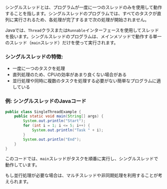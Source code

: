 シングルスレッドとは、プログラムが一度に一つのスレッドのみを使用して動作することを指します。シングルスレッドのプログラムでは、すべてのタスクが直列に実行されるため、各処理が完了するまで次の処理が開始されません。

Javaでは、`Thread`クラスまたは`Runnable`インターフェースを使用してスレッドを扱います。シングルスレッドのプログラムは、メインメソッドで動作する単一のスレッド（`main`スレッド）だけを使って実行されます。

### シングルスレッドの特徴:
- 一度に一つのタスクを処理
- 直列処理のため、CPUの効率があまり良くない場合がある
- 並行処理や同時に複数のタスクを処理する必要がない簡単なプログラムに適している

### 例: シングルスレッドのJavaコード

```java
public class SingleThreadExample {
    public static void main(String[] args) {
        System.out.println("Start");
        for (int i = 1; i <= 5; i++) {
            System.out.println("Task " + i);
        }
        System.out.println("End");
    }
}
```

このコードでは、`main`スレッドがタスクを順番に実行し、シングルスレッドで動作しています。

もし並行処理が必要な場合は、マルチスレッドや非同期処理を利用することが考えられます。
